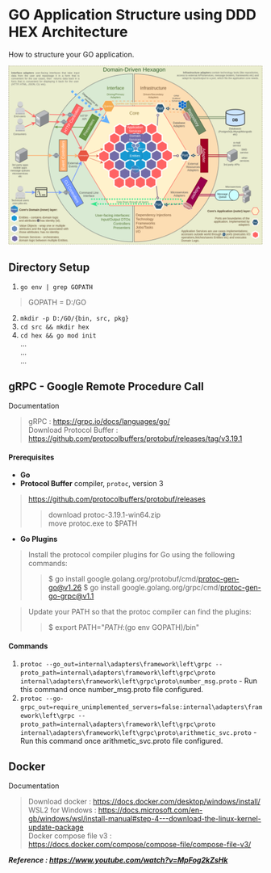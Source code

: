 # GO Application Structure using DDD HEX Architecture
How to structure your GO application.
  
![Domain Driven Design Hexagonal Architecture](Images/DDD_Hex_Arch.png)
  
## Directory Setup  
1. `go env | grep GOPATH`  
> GOPATH = D:/GO  
2. `mkdir -p D:/GO/{bin, src, pkg}`  
3. `cd src && mkdir hex`   
4. `cd hex && go mod init`  
...  
...  
...  
  
## gRPC - Google Remote Procedure Call  
Documentation
> gRPC : https://grpc.io/docs/languages/go/  
> Download Protocol Buffer : https://github.com/protocolbuffers/protobuf/releases/tag/v3.19.1  
  
#### Prerequisites  
- **Go**
- **Protocol Buffer** compiler, `protoc`, version 3  
> https://github.com/protocolbuffers/protobuf/releases  
>> download protoc-3.19.1-win64.zip  
>> move protoc.exe to $PATH  
- **Go Plugins**  
> Install the protocol compiler plugins for Go using the following commands:  
>> $ go install google.golang.org/protobuf/cmd/protoc-gen-go@v1.26
>> $ go install google.golang.org/grpc/cmd/protoc-gen-go-grpc@v1.1  
  
> Update your PATH so that the protoc compiler can find the plugins:  
>> $ export PATH="$PATH:$(go env GOPATH)/bin"  
  
#### Commands
1. `protoc --go_out=internal\adapters\framework\left\grpc --proto_path=internal\adapters\framework\left\grpc\proto internal\adapters\framework\left\grpc\proto\number_msg.proto` - Run this command once number_msg.proto file configured.  
2. `protoc --go-grpc_out=require_unimplemented_servers=false:internal\adapters\framework\left\grpc --proto_path=internal\adapters\framework\left\grpc\proto internal\adapters\framework\left\grpc\proto\arithmetic_svc.proto` - Run this command once arithmetic_svc.proto file configured.  
  
## Docker
Documentation  
> Download docker : https://docs.docker.com/desktop/windows/install/  
> WSL2 for Windows : https://docs.microsoft.com/en-gb/windows/wsl/install-manual#step-4---download-the-linux-kernel-update-package  
> Docker compose file v3 : https://docs.docker.com/compose/compose-file/compose-file-v3/  
  
  
***Reference : https://www.youtube.com/watch?v=MpFog2kZsHk***  